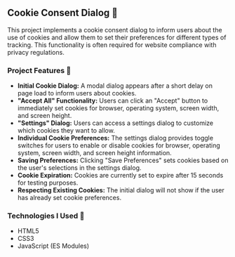 ## Cookie Consent Dialog 🍪

This project implements a cookie consent dialog to inform users about the use of cookies and allow them to set their preferences for different types of tracking. This functionality is often required for website compliance with privacy regulations.


### Project Features 🍪

- **Initial Cookie Dialog:** A modal dialog appears after a short delay on page load to inform users about cookies.
- **"Accept All" Functionality:** Users can click an "Accept" button to immediately set cookies for browser, operating system, screen width, and screen height.
- **"Settings" Dialog:** Users can access a settings dialog to customize which cookies they want to allow.
- **Individual Cookie Preferences:** The settings dialog provides toggle switches for users to enable or disable cookies for browser, operating system, screen width, and screen height information.
- **Saving Preferences:** Clicking "Save Preferences" sets cookies based on the user's selections in the settings dialog.
- **Cookie Expiration:** Cookies are currently set to expire after 15 seconds for testing purposes.
- **Respecting Existing Cookies:** The initial dialog will not show if the user has already set cookie preferences.

### Technologies I Used 🍪

- HTML5
- CSS3
- JavaScript (ES Modules)

